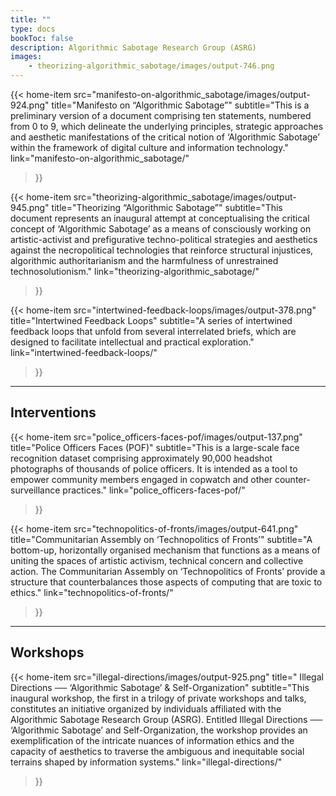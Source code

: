 ```yaml
---
title: ""
type: docs
bookToc: false
description: Algorithmic Sabotage Research Group (ASRG)
images:
    - theorizing-algorithmic_sabotage/images/output-746.png
---
```


{{< home-item 
    src="manifesto-on-algorithmic_sabotage/images/output-924.png" 
    title="Manifesto on “Algorithmic Sabotage”"
    subtitle="This is a preliminary version of a document comprising ten statements, numbered from 0 to 9, which delineate the underlying principles, strategic approaches and aesthetic manifestations of the critical notion of ‘Algorithmic Sabotage’ within the framework of digital culture and information technology."
    link="manifesto-on-algorithmic_sabotage/"
>}}

{{< home-item 
    src="theorizing-algorithmic_sabotage/images/output-945.png" 
    title="Theorizing “Algorithmic Sabotage”"
    subtitle="This document represents an inaugural attempt at conceptualising the critical concept of ‘Algorithmic Sabotage’ as a means of consciously working on artistic-activist and prefigurative techno-political strategies and aesthetics against the necropolitical technologies that reinforce structural injustices, algorithmic authoritarianism and the harmfulness of unrestrained technosolutionism."
    link="theorizing-algorithmic_sabotage/"
>}}

{{< home-item 
    src="intertwined-feedback-loops/images/output-378.png" 
    title="Intertwined Feedback Loops"
    subtitle="A series of intertwined feedback loops that unfold from several interrelated briefs, which are designed to facilitate intellectual and practical exploration."
    link="intertwined-feedback-loops/"
>}}

***

## **Interventions**

{{< home-item 
    src="police_officers-faces-pof/images/output-137.png" 
    title="Police Officers Faces (POF)"
    subtitle="This is a large-scale face recognition dataset comprising approximately 90,000 headshot photographs of thousands of police officers. It is intended as a tool to empower community members engaged in copwatch and other counter-surveillance practices."
    link="police_officers-faces-pof/"
>}}

{{< home-item 
    src="technopolitics-of-fronts/images/output-641.png" 
    title="Communitarian Assembly on ‘Technopolitics of Fronts’"
    subtitle="A bottom-up, horizontally organised mechanism that functions as a means of uniting the spaces of artistic activism, technical concern and collective action. The Communitarian Assembly on ‘Technopolitics of Fronts’ provide a structure that counterbalances those aspects of computing that are toxic to ethics."
    link="technopolitics-of-fronts/"
>}}

***

## **Workshops**

{{< home-item 
    src="illegal-directions/images/output-925.png" 
    title=" Illegal Directions ── ‘Algorithmic Sabotage’ & Self-Organization"
    subtitle="This inaugural workshop, the first in a trilogy of private workshops and talks, constitutes an initiative organized by individuals affiliated with the Algorithmic Sabotage Research Group (ASRG). Entitled Illegal Directions ── ‘Algorithmic Sabotage’ and Self-Organization, the workshop provides an exemplification of the intricate nuances of information ethics and the capacity of aesthetics to traverse the ambiguous and inequitable social terrains shaped by information systems."
    link="illegal-directions/"
>}}

